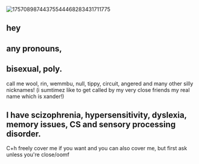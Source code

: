 ![17570898744375544468283431711775](https://github.com/user-attachments/assets/8f1cb247-3289-4e48-8e07-6e51154c4df7)



## hey

## 

## any pronouns, 
##
## bisexual, poly.

 call me wool, rin, wemmbu, null, tippy, circuit, angered and many other silly nicknames! (i sumtimez like to get called by my very close friends my real name which is xander!)

 ## I have scizophrenia, hypersensitivity, dyslexia, memory issues, CS and sensory processing disorder.

 C+h freely cover me if you want and you can also cover me, but first ask unless you're close/oomf
